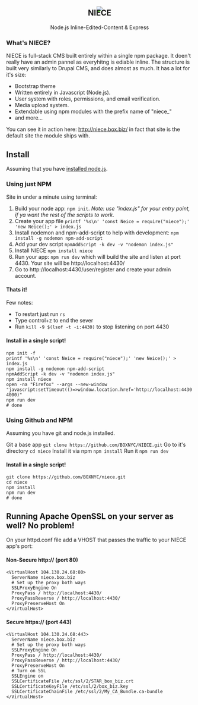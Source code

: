 <br>
<p align="center" style="margin-bottom: -40px;">
<a href="https://niece.box.biz">
<img src="https://niece.box.biz/images/niece/olive.svg" /></a></p>
<h2 align="center"><strong>NIECE</strong></h2>
<p align="center"> Node.js Inline-Edited-Content & Express</p>

### What's NIECE?
NIECE is full-stack CMS built entirely within a single npm package. It doen't really have an admin pannel as everyhitng is ediable inline. The structure is built very similarly to Drupal CMS, and does almost as much. It has a lot for it's size:
 - Bootstrap theme
 - Written entirely in Javascript (Node.js).
 - User system with roles, permissions, and email verification.
 - Media upload system.
 - Extendable using npm modules with the prefix name of "niece_"
 - and more...

You can see it in action here: http://niece.box.biz/ in fact that site is the default site the module ships with.


## Install

Assuming that you have <a href="https://nodejs.org/en/download/package-manager/">installed node.js</a>.

### Using just NPM

Site in under a minute using terminal:

1. Build your node app: `npm init`. _Note: use "index.js" for your entry point, if ya want the rest of the scripts to work._
2. Create your app file `printf '%s\n' 'const Neice = require("niece");' 'new Neice();' > index.js`
3. Install nodemon and npm-add-script to help with development: `npm install -g nodemon npm-add-script`
4. Add your dev script `npmAddScript -k dev -v "nodemon index.js"`
5. Install NIECE `npm install niece`
7. Run your app: `npm run dev` which will build the site and listen at port 4430. Your site will be http://localhost:4430/
8. Go to http://localhost:4430/user/register and create your admin account.

#### Thats it!

Few notes:
 - To restart just run `rs`
 - Type control+z to end the sever
 - Run `kill -9 $(lsof -t -i:4430)` to stop listening on port 4430

#### Install in a single script!
```
npm init -f
printf '%s\n' 'const Neice = require("niece");' 'new Neice();' > index.js
npm install -g nodemon npm-add-script
npmAddScript -k dev -v "nodemon index.js"
npm install niece
open -na "Firefox" --args --new-window "javascript:setTimeout(()=>window.location.href='http://localhost:4430', 4000)"
npm run dev
# done
```

### Using Github and NPM

Assuming you have git and node.js installed.

Git a base app `git clone https://github.com/BOXNYC/NIECE.git`
Go to it's directory `cd niece`
Install it via npm `npm install`
Run it `npm run dev`

#### Install in a single script!
```
git clone https://github.com/BOXNYC/niece.git
cd niece
npm install
npm run dev
# done
```


## Running Apache OpenSSL on your server as well? No problem!
On your httpd.conf file add a VHOST that passes the traffic to your NIECE app's port:

#### Non-Secure http:// (port 80)

```
<VirtualHost 104.130.24.68:80>
  ServerName niece.box.biz
  # Set up the proxy both ways
  SSLProxyEngine On
  ProxyPass / http://localhost:4430/
  ProxyPassReverse / http://localhost:4430/
  ProxyPreserveHost On
</VirtualHost>
```

#### Secure https:// (port 443)

```
<VirtualHost 104.130.24.68:443>
  ServerName niece.box.biz
  # Set up the proxy both ways
  SSLProxyEngine On
  ProxyPass / http://localhost:4430/
  ProxyPassReverse / http://localhost:4430/
  ProxyPreserveHost On
  # Turn on SSL
  SSLEngine on
  SSLCertificateFile /etc/ssl/2/STAR_box_biz.crt
  SSLCertificateKeyFile /etc/ssl/2/box_biz.key
  SSLCertificateChainFile /etc/ssl/2/My_CA_Bundle.ca-bundle
</VirtualHost>
```
